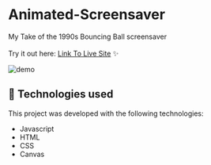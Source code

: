 # Animated-Screensaver

My Take of the 1990s Bouncing Ball screensaver
<br><br>Try it out here: [Link To Live Site](https://beckygia.github.io/Animated-Screensaver/) ✨

![demo](https://github.com/beckygia/Wikipedia-Search-App/blob/main/animatedscreensaver.gif)

## 🚀 Technologies used

This project was developed with the following technologies:

- Javascript
- HTML
- CSS
- Canvas
